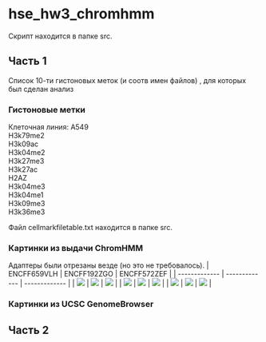 # hse_hw3_chromhmm
Скрипт находится в папке src.
## Часть 1
Список 10-ти гистоновых меток (и соотв имен файлов) , для которых был сделан анализ
### Гистоновые метки
Клеточная линия: A549  
H3k79me2  
H3k09ac  
H3k04me2  
H3k27me3  
H3k27ac  
H2AZ  
H3k04me3  
H3k04me1  
H3k09me3  
H3k36me3  

Файл cellmarkfiletable.txt находится в папке src.

### Картинки из выдачи ChromHMM
Адаптеры были отрезаны везде (но это не требовалось).
| ENCFF659VLH | ENCFF192ZGO | ENCFF572ZEF |
| ------------- | ------------- | ------------- | 
| ![ ](https://github.com/IlonaGA/hse_hw2_chip/blob/main/Images/GC1.png) | ![ ](https://github.com/IlonaGA/hse_hw2_chip/blob/main/Images/GC2.png) | ![ ](https://github.com/IlonaGA/hse_hw2_chip/blob/main/Images/GC3.png) |
| ![ ](https://github.com/IlonaGA/hse_hw2_chip/blob/main/Images/length1.png) | ![ ](https://github.com/IlonaGA/hse_hw2_chip/blob/main/Images/length2.png) | ![ ](https://github.com/IlonaGA/hse_hw2_chip/blob/main/Images/length3.png) |
| ![ ](https://github.com/IlonaGA/hse_hw2_chip/blob/main/Images/ATGC1.png) | ![ ](https://github.com/IlonaGA/hse_hw2_chip/blob/main/Images/ATGC2.png) | ![ ](https://github.com/IlonaGA/hse_hw2_chip/blob/main/Images/ATGC3.png) |


### Картинки из UCSC GenomeBrowser

## Часть 2

